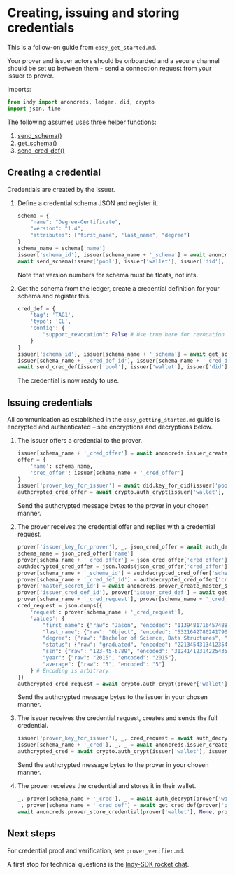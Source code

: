# Creating, issuing and storing credentials

This is a follow-on guide from `easy_get_started.md`.

Your prover and issuer actors should be onboarded and a secure channel should be set up between them - send a connection request from your issuer to prover.

Imports:
```python
from indy import anoncreds, ledger, did, crypto
import json, time
```

The following assumes uses three helper functions:
1. [send_schema()](https://github.com/hyperledger/indy-sdk/blob/master/samples/python/src/getting_started.py)
1. [get_schema()](https://github.com/hyperledger/indy-sdk/blob/master/samples/python/src/getting_started.py)
2. [send_cred_def()](https://github.com/hyperledger/indy-sdk/blob/master/samples/python/src/getting_started.py)

## Creating a credential

Credentials are created by the issuer.

1. Define a credential schema JSON and register it.
    ```python
    schema = {
        "name": "Degree-Certificate",
        "version": "1.4",
        "attributes": ["first_name", "last_name", "degree"]
    }
    schema_name = schema['name']
    issuer['schema_id'], issuer[schema_name + '_schema'] = await anoncreds.issuer_create_schema(issuer['did'], schema_name, schema['version'], json.dumps(schema['attributes']))
    await send_schema(issuer['pool'], issuer['wallet'], issuer['did'], issuer[schema_name + '_schema'])
    ```
    Note that version numbers for schema must be floats, not ints.
    
2. Get the schema from the ledger, create a credential definition for your schema and register this.
    ```python
    cred_def = {
        'tag': 'TAG1',
        'type': 'CL',
        'config': {
            "support_revocation": False # Use true here for revocation
        }
    }
    issuer['schema_id'], issuer[schema_name + '_schema'] = await get_schema(issuer['pool'], issuer['did'], schema_id)
    issuer[schema_name + '_cred_def_id'], issuer[schema_name + '_cred_def'] = await anoncreds.issuer_create_and_store_credential_def(issuer['wallet'], issuer['did'], issuer[schema_name + '_schema'], cred_def['tag'], cred_def['type'], json.dumps(cred_def['config']))
    await send_cred_def(issuer['pool'], issuer['wallet'], issuer['did'], issuer[schema_name + '_cred_def'])
    ```
    The credential is now ready to use.


## Issuing credentials

All communication as established in the `easy_getting_started.md` guide is encrypted and authenticated – see encryptions and decryptions below.

1. The issuer offers a credential to the prover.
    ```python
    issuer[schema_name + '_cred_offer'] = await anoncreds.issuer_create_credential_offer(issuer['wallet'], issuer[schema_name + '_cred_def_id'])
    offer = {
        'name': schema_name,
        'cred_offer': issuer[schema_name + '_cred_offer']
    }
    issuer['prover_key_for_issuer'] = await did.key_for_did(issuer['pool'], issuer['wallet'], issuer['connection_response']['did']) # Use connection request DID if prover sent connection request to issuer
    authcrypted_cred_offer = await crypto.auth_crypt(issuer['wallet'], issuer['prover_key'], issuer['prover_key_for_issuer'], json.dumps(offer).encode('utf-8'))
    ```
    Send the authcrypted message bytes to the prover in your chosen manner.

2. The prover receives the credential offer and replies with a credential request.
    ```python
    prover['issuer_key_for_prover'], _, json_cred_offer = await auth_decrypt(prover['wallet'], prover['issuer_key'], prover['authcrypted_cred_offer'])
    schema_name = json_cred_offer['name']
    prover[schema_name + '_cred_offer'] = json_cred_offer['cred_offer']
    authdecrypted_cred_offer = json.loads(json_cred_offer['cred_offer'])
    prover[schema_name + '_schema_id'] = authdecrypted_cred_offer['schema_id']
    prover[schema_name + '_cred_def_id'] = authdecrypted_cred_offer['cred_def_id']
    prover['master_secret_id'] = await anoncreds.prover_create_master_secret(prover['wallet'], None) # Allows prover to use credential
    prover['issuer_cred_def_id'], prover['issuer_cred_def'] = await get_cred_def(prover['pool'], prover['issuer_did'], authdecrypted_cred_offer['cred_def_id'])
    prover[schema_name + '_cred_request'], prover[schema_name + '_cred_request_metadata'] = await anoncreds.prover_create_credential_req(prover['wallet'], prover['issuer_did'], prover[schema_name + '_cred_offer'], prover['issuer_cred_def'], prover['master_secret_id'])
    cred_request = json.dumps({
        'request': prover[schema_name + '_cred_request'],
        'values': {
            "first_name": {"raw": "Jason", "encoded": "1139481716457488690172217916278103335"},
            "last_name": {"raw": "Object", "encoded": "5321642780241790123587902456789123452"},
            "degree": {"raw": "Bachelor of Science, Data Structures", "encoded": "12434523576212321"},
            "status": {"raw": "graduated", "encoded": "2213454313412354"},
            "ssn": {"raw": "123-45-6789", "encoded": "3124141231422543541"},
            "year": {"raw": "2015", "encoded": "2015"},
            "average": {"raw": "5", "encoded": "5"}
        } # Encoding is arbitrary
    })
    authcrypted_cred_request = await crypto.auth_crypt(prover['wallet'], prover['issuer_key'], prover['issuer_key_for_prover'], json.dumps(cred_request).encode('utf-8'))
    ```
    Send the authcrypted message bytes to the issuer in your chosen manner.

3. The issuer receives the credential request, creates and sends the full credential.
    ```python
    issuer['prover_key_for_issuer'], _, cred_request = await auth_decrypt(issuer['wallet'], issuer['prover_key'], issuer['authcrypted_cred_request'])
    issuer[schema_name + '_cred'], _, _ = await anoncreds.issuer_create_credential(issuer['wallet'], issuer[schema_name + '_cred_offer'], cred_request['request'], cred_request['values'], None, None)
    authcrypted_cred = await crypto.auth_crypt(issuer['wallet'], issuer['prover_key'], issuer['prover_key_for_issuer'], issuer[schema_name + '_cred'].encode('utf-8'))
    ```
    Send the authcrypted message bytes to the prover in your chosen manner.

4. The prover receives the credential and stores it in their wallet.
    ```python
    _, prover[schema_name + '_cred'], _ = await auth_decrypt(prover['wallet'], prover['issuer_key'], prover['authcrypted_cred'])
    _, prover[schema_name + '_cred_def'] = await get_cred_def(prover['pool'], prover['issuer_did'], prover[schema_name + '_cred_def_id'])
    await anoncreds.prover_store_credential(prover['wallet'], None, prover[schema_name + '_cred_request_metadata'], prover[schema_name + '_cred'], prover[schema_name + '_cred_def'], None)
    ```    

## Next steps

For credential proof and verification, see `prover_verifier.md`.

A first stop for technical questions is the [Indy-SDK rocket chat](https://chat.hyperledger.org/channel/indy-sdk).
